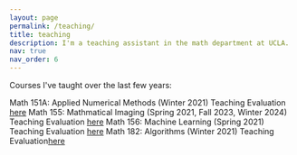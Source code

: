```yaml
---
layout: page
permalink: /teaching/
title: teaching
description: I'm a teaching assistant in the math department at UCLA.
nav: true
nav_order: 6
---
```


Courses I've taught over the last few years:

Math 151A: Applied Numerical Methods (Winter 2021) Teaching Evaluation [here](/assets/pdf/Math151aEval.pdf)
Math 155: Mathmatical Imaging (Spring 2021, Fall 2023, Winter 2024) Teaching Evaluation [here](/assets/pdf/Math155Eval.pdf)
Math 156: Machine Learning (Spring 2021) Teaching Evaluation [here](/assets/pdf/Math156.pdf)
Math 182: Algorithms (Winter 2021) Teaching Evaluation[here](/assets/pdf/Math182.pdf)